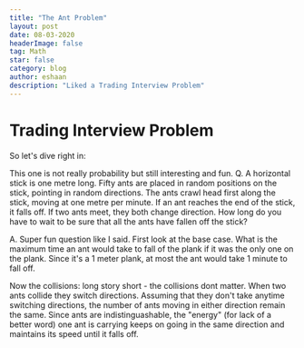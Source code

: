 ```yaml
---
title: "The Ant Problem"
layout: post
date: 08-03-2020
headerImage: false
tag: Math
star: false
category: blog
author: eshaan 
description: "Liked a Trading Interview Problem"
---
```


# Trading Interview Problem

<!-- During Fall 2020, I saw one of my friends take a "probability" quiz for some trading position. I thought the questions were pretty nice. Then I took an actual probability class at school. It was fun and hard at the same time. Here I will compile a list of all probability problems that I found interesting. -->

So let's dive right in:

This one is not really probability but still interesting and fun.
Q. A horizontal stick is one metre long. Fifty ants are placed in random positions on the stick, pointing in random directions. The ants crawl head first along the stick, moving at one metre per minute. If an ant reaches the end of the stick, it falls off. If two ants meet, they both change direction. How long do you have to wait to be sure that all the ants have fallen off the stick?

A. Super fun question like I said. First look at the base case. What is the maximum time an ant would take to fall of the plank if it was the only one on the plank. Since it's a 1 meter plank, at most the ant would take 1 minute to fall off.

Now the collisions: long story short - the collisions dont matter. When two ants collide they switch directions. Assuming that they don't take anytime switching directions, the number of ants moving in either direction remain the same. Since ants are indistinguashable, the "energy" (for lack of a better word) one ant is carrying keeps on going in the same direction and maintains its speed until it falls off.
